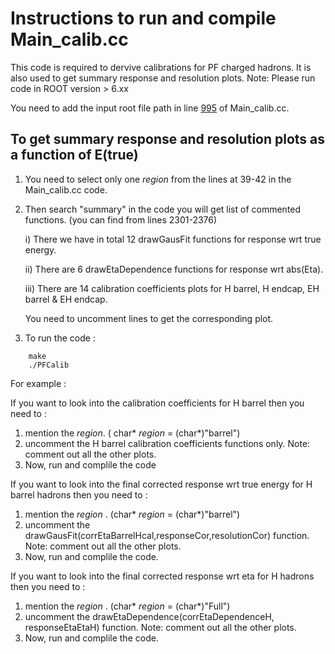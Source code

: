 # Instructions to run and compile Main_calib.cc

This code is required to dervive calibrations for PF charged hadrons. It is also used to get summary response and resolution plots.
Note: Please run code in ROOT version > 6.xx

You need to add the input root file path in line [995](https://github.com/bkansal/PFCalibration/blob/Run3with_126XGT/PFChargedHadronAnalyzer/test/calibration_code/Main_calib.cc#L995) of Main_calib.cc.

## To get summary response and resolution plots as a function of E(true)

1. You need to select only one _region_ from the lines at 39-42 in the Main_calib.cc code.

2. Then search "summary" in the code you will get list of commented functions. (you can find from lines 2301-2376)

    i)   There we have in total 12 drawGausFit functions for response wrt true energy. 
    
    ii)  There are 6 drawEtaDependence functions for response wrt abs(Eta).
    
    iii) There are 14 calibration coefficients plots for H barrel, H endcap, EH barrel & EH endcap.
    
   You need to uncomment lines to get the corresponding plot.
 
3. To run the code : 
```
	make
	./PFCalib
```

For example :

If you want to look into the calibration coefficients for H barrel then you need to :
1. mention the _region_. ( char* _region_ = (char*)"barrel")
2. uncomment the H barrel calibration coefficients functions only.
Note: comment out all the other plots.    
3. Now, run and complile the code

If you want to look into the final corrected response wrt true energy for H barrel hadrons then you need to :
1. mention the _region_ . (char* _region_ = (char*)"barrel")
2. uncomment the drawGausFit(corrEtaBarrelHcal,responseCor,resolutionCor) function.
Note: comment out all the other plots.    
3. Now, run and complile the code.

If you want to look into the final corrected response wrt eta for H hadrons then you need to :
1. mention the _region_ . (char* _region_ = (char*)"Full")
2. uncomment the drawEtaDependence(corrEtaDependenceH, responseEtaEtaH) function.
Note: comment out all the other plots.    
3. Now, run and complile the code.

